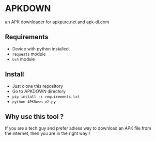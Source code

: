 # APKDOWN
an APK downloader for apkpure.net and apk-dl.com

## Requirements
* Device with python installed.
* `requests` module
* `bs4` module

## Install

* Just clone this repository
* Go to APKDOWN directory
* `pip install -r requirements.txt`
* `python APKDown_v2.py`

## Why use this tool ?
If you are a tech guy and prefer adless way to download an APK file from the internet, then you are in the right way !